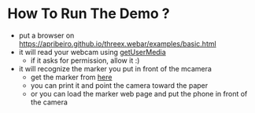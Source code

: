 # How To Run The Demo ?
- put a browser on https://apribeiro.github.io/threex.webar/examples/basic.html
- it will read your webcam using [getUserMedia](https://developer.mozilla.org/en-US/docs/Web/API/Navigator/getUserMedia)
  - if it asks for permission, allow it :)
- it will recognize the marker you put in front of the mcamera
  - get the marker from [here](http://jeromeetienne.github.io/threex.webar/marker/image-marker-265.html)
  - you can print it and point the camera toward the paper
  - or you can load the marker web page and put the phone in front of the camera